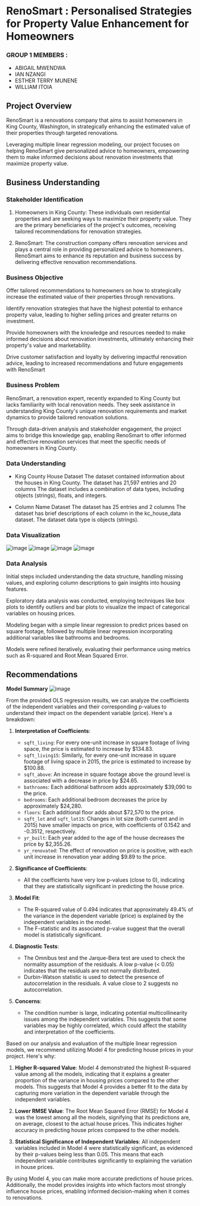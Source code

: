 # RenoSmart : Personalised Strategies for Property Value Enhancement for Homeowners

### GROUP 1 MEMBERS :
- ABIGAIL MWENDWA
- IAN NZANGI
- ESTHER TERRY MUNENE
- WILLIAM ITOIA

## Project Overview

RenoSmart is a renovations company that aims to assist homeowners in King County, Washington, in strategically enhancing the estimated value of their properties through targeted renovations. 

Leveraging multiple linear regression modeling, our project focuses on helping RenoSmart give personalized advice to homeowners, empowering them to make informed decisions about renovation investments that maximize property value.

## Business Understanding

### Stakeholder Identification

1. Homeowners in King County: These individuals own residential properties and are seeking ways to maximize their property value. They are the primary beneficiaries of the project's outcomes, receiving tailored recommendations for renovation strategies.

2. RenoSmart: The construction company offers renovation services and plays a central role in providing personalized advice to homeowners. RenoSmart aims to enhance its reputation and business success by delivering effective renovation recommendations.

### Business Objective 

Offer tailored recommendations to homeowners on how to strategically increase the estimated value of their properties through renovations.

Identify renovation strategies that have the highest potential to enhance property value, leading to higher selling prices and greater returns on investment.

Provide homeowners with the knowledge and resources needed to make informed decisions about renovation investments, ultimately enhancing their property's value and marketability.

Drive customer satisfaction and loyalty by delivering impactful renovation advice, leading to increased recommendations and future engagements with RenoSmart

### Business Problem 

RenoSmart, a renovation expert, recently expanded to King County but lacks familiarity with local renovation needs. They seek assistance in understanding King County's unique renovation requirements and market dynamics to provide tailored renovation solutions. 

Through data-driven analysis and stakeholder engagement, the project aims to bridge this knowledge gap, enabling RenoSmart to offer informed and effective renovation services that meet the specific needs of homeowners in King County.

### Data Understanding

- King County House Dataset
  The dataset contained information about the houses in King County.
  The dataset has 21,597 entries and 20 columns
  The dataset includes a combination of data types, including objects (strings), floats, and integers.
  
- Column Name Dataset
  The dataset has 25 entries and 2 columns
  The dataset has brief descriptions of each column in the kc_house_data dataset. 
  The dataset data type is objects (strings).

### Data Visualization
![image](https://github.com/whareverr/dsc-phase-2-project-v2-3/blob/main/Visual1.png)
![image](https://github.com/whareverr/dsc-phase-2-project-v2-3/blob/main/Visual2.png)
![image](https://github.com/whareverr/dsc-phase-2-project-v2-3/blob/main/Visual3.png)
![image](https://github.com/whareverr/dsc-phase-2-project-v2-3/blob/main/Visual4.png)

### Data Analysis

Initial steps included understanding the data structure, handling missing values, and exploring column descriptions to gain insights into housing features.

Exploratory data analysis  was conducted, employing techniques like box plots to identify outliers and bar plots to visualize the impact of categorical variables on housing prices.

Modeling began with a simple linear regression to predict prices based on square footage, followed by multiple linear regression incorporating additional variables like bathrooms and bedrooms.

Models were refined iteratively, evaluating their performance using metrics such as R-squared and Root Mean Squared Error.

## Recommendations
 **Model Summary**
![image](https://github.com/whareverr/dsc-phase-2-project-v2-3/blob/main/Visual5.png)

From the provided OLS regression results, we can analyze the coefficients of the independent variables and their corresponding p-values to understand their impact on the dependent variable (price). Here's a breakdown:

1. **Interpretation of Coefficients**:
   - `sqft_living`: For every one-unit increase in square footage of living space, the price is estimated to increase by $134.83.
   - `sqft_living15`: Similarly, for every one-unit increase in square footage of living space in 2015, the price is estimated to increase by $100.88.
   - `sqft_above`: An increase in square footage above the ground level is associated with a decrease in price by $24.65.
   - `bathrooms`: Each additional bathroom adds approximately $39,090 to the price.
   - `bedrooms`: Each additional bedroom decreases the price by approximately $24,280.
   - `floors`: Each additional floor adds about $72,570 to the price.
   - `sqft_lot` and `sqft_lot15`: Changes in lot size (both current and in 2015) have smaller impacts on price, with coefficients of 0.1542 and -0.3512, respectively.
   - `yr_built`: Each year added to the age of the house decreases the price by $2,355.26.
   - `yr_renovated`: The effect of renovation on price is positive, with each unit increase in renovation year adding $9.89 to the price.

2. **Significance of Coefficients**:
   - All the coefficients have very low p-values (close to 0), indicating that they are statistically significant in predicting the house price.

3. **Model Fit**:
   - The R-squared value of 0.494 indicates that approximately 49.4% of the variance in the dependent variable (price) is explained by the independent variables in the model.
   - The F-statistic and its associated p-value suggest that the overall model is statistically significant.

4. **Diagnostic Tests**:
   - The Omnibus test and the Jarque-Bera test are used to check the normality assumption of the residuals. A low p-value (< 0.05) indicates that the residuals are not normally distributed.
   - Durbin-Watson statistic is used to detect the presence of autocorrelation in the residuals. A value close to 2 suggests no autocorrelation.

5. **Concerns**:
   - The condition number is large, indicating potential multicollinearity issues among the independent variables. This suggests that some variables may be highly correlated, which could affect the stability and interpretation of the coefficients.

Based on our analysis and evaluation of the multiple linear regression models, we recommend utilizing Model 4 for predicting house prices in your project. Here's why:

1. **Higher R-squared Value**: Model 4 demonstrated the highest R-squared value among all the models, indicating that it explains a greater proportion of the variance in housing prices compared to the other models. This suggests that Model 4 provides a better fit to the data by capturing more variation in the dependent variable through the independent variables.

2. **Lower RMSE Value**: The Root Mean Squared Error (RMSE) for Model 4 was the lowest among all the models, signifying that its predictions are, on average, closest to the actual house prices. This indicates higher accuracy in predicting house prices compared to the other models.

3. **Statistical Significance of Independent Variables**: All independent variables included in Model 4 were statistically significant, as evidenced by their p-values being less than 0.05. This means that each independent variable contributes significantly to explaining the variation in house prices.

By using Model 4, you can make more accurate predictions of house prices. Additionally, the model provides insights into which factors most strongly influence house prices, enabling informed decision-making when it comes to renovations.
